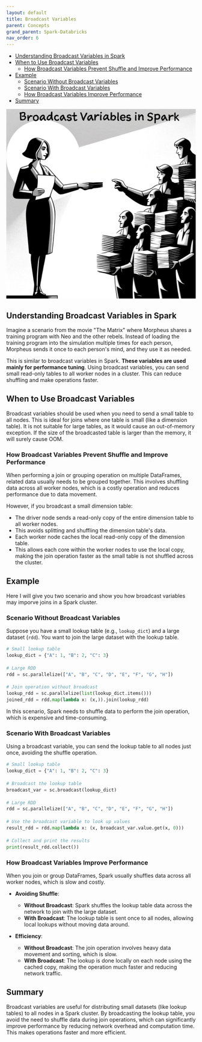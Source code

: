 ```yaml
---
layout: default
title: Broadcast Variables
parent: Concepts
grand_parent: Spark-Databricks
nav_order: 6
---
```

- [Understanding Broadcast Variables in Spark](#understanding-broadcast-variables-in-spark)
- [When to Use Broadcast Variables](#when-to-use-broadcast-variables)
  - [How Broadcast Variables Prevent Shuffle and Improve Performance](#how-broadcast-variables-prevent-shuffle-and-improve-performance)
- [Example](#example)
  - [Scenario Without Broadcast Variables](#scenario-without-broadcast-variables)
  - [Scenario With Broadcast Variables](#scenario-with-broadcast-variables)
  - [How Broadcast Variables Improve Performance](#how-broadcast-variables-improve-performance)
- [Summary](#summary)

![](images/custom-image-2024-07-10-01-12-42.png)

## Understanding Broadcast Variables in Spark

Imagine a scenario from the movie "The Matrix" where Morpheus shares a training program with Neo and the other rebels. Instead of loading the training program into the simulation multiple times for each person, Morpheus sends it once to each person's mind, and they use it as needed.

This is similar to broadcast variables in Spark. **These variables are used mainly for performance tuning**. Using broadcast variables, you can send small read-only tables to all worker nodes in a cluster. This can reduce shuffling and make operations faster.

## When to Use Broadcast Variables

Broadcast variables should be used when you need to send a small table to all nodes. This is ideal for joins where one table is small (like a dimension table). It is not suitable for large tables, as it would cause an out-of-memory exception. If the size of the broadcasted table is larger than the memory, it will surely cause OOM.

### How Broadcast Variables Prevent Shuffle and Improve Performance

When performing a join or grouping operation on multiple DataFrames, related data usually needs to be grouped together. This involves shuffling data across all worker nodes, which is a costly operation and reduces performance due to data movement.

However, if you broadcast a small dimension table:
- The driver node sends a read-only copy of the entire dimension table to all worker nodes.
- This avoids splitting and shuffling the dimension table's data.
- Each worker node caches the local read-only copy of the dimension table.
- This allows each core within the worker nodes to use the local copy, making the join operation faster as the small table is not shuffled across the cluster.

## Example

Here I will give you two scenario and show you how broadcast variables may imporve joins in a Spark cluster.

### Scenario Without Broadcast Variables

Suppose you have a small lookup table (e.g., `lookup_dict`) and a large dataset (`rdd`). You want to join the large dataset with the lookup table.

```python
# Small lookup table
lookup_dict = {"A": 1, "B": 2, "C": 3}

# Large RDD
rdd = sc.parallelize(["A", "B", "C", "D", "E", "F", "G", "H"])

# Join operation without broadcast
lookup_rdd = sc.parallelize(list(lookup_dict.items()))
joined_rdd = rdd.map(lambda x: (x,)).join(lookup_rdd)
```

In this scenario, Spark needs to shuffle data to perform the join operation, which is expensive and time-consuming.

### Scenario With Broadcast Variables

Using a broadcast variable, you can send the lookup table to all nodes just once, avoiding the shuffle operation.

```python
# Small lookup table
lookup_dict = {"A": 1, "B": 2, "C": 3}

# Broadcast the lookup table
broadcast_var = sc.broadcast(lookup_dict)

# Large RDD
rdd = sc.parallelize(["A", "B", "C", "D", "E", "F", "G", "H"])

# Use the broadcast variable to look up values
result_rdd = rdd.map(lambda x: (x, broadcast_var.value.get(x, 0)))

# Collect and print the results
print(result_rdd.collect())
```

### How Broadcast Variables Improve Performance

When you join or group DataFrames, Spark usually shuffles data across all worker nodes, which is slow and costly.

- **Avoiding Shuffle**:
  - **Without Broadcast**: Spark shuffles the lookup table data across the network to join with the large dataset.
  - **With Broadcast**: The lookup table is sent once to all nodes, allowing local lookups without moving data around.

- **Efficiency**:
  - **Without Broadcast**: The join operation involves heavy data movement and sorting, which is slow.
  - **With Broadcast**: The lookup is done locally on each node using the cached copy, making the operation much faster and reducing network traffic.

## Summary

Broadcast variables are useful for distributing small datasets (like lookup tables) to all nodes in a Spark cluster. By broadcasting the lookup table, you avoid the need to shuffle data during join operations, which can significantly improve performance by reducing network overhead and computation time. This makes operations faster and more efficient.

